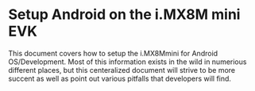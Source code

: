 Setup Android on the i.MX8M mini EVK
====================================

This document covers how to setup the i.MX8Mmini for Android OS/Development. Most of this information exists in the wild in numerious different places, 
but this centeralized document will strive to be more succent as well as point out various pitfalls that developers will find. 

